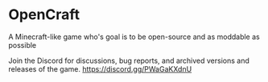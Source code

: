 # OpenCraft
A Minecraft-like game who's goal is to be open-source and as moddable as possible

Join the Discord for discussions, bug reports, and archived versions and releases of the game.
https://discord.gg/PWaGaKXdnU
